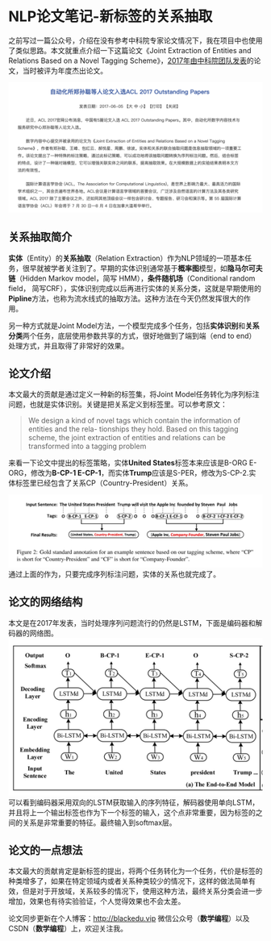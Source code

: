 # NLP论文笔记-新标签的关系抽取
之前写过一篇公众号，介绍在没有参考中科院专家论文情况下，我在项目中也使用了类似思路。本文就重点介绍一下这篇论文《Joint Extraction of Entities and Relations Based on a Novel Tagging Scheme》，[2017年由中科院团队发表](1  "Wang, S., Zhang, Y., Che, W., & Liu, T. (2018). Joint Extraction of Entities and Relations Based on a Novel Tagging Scheme. IJCAI International Joint Conference on Artificial Intelligence, 2018-July, 4461–4467. https://doi.org/10.24963/ijcai.2018/620")的论文，当时被评为年度杰出论文。

![zhengpapa](media/15918418682853/zhengpapar.png)

## 关系抽取简介
**实体**（Entity）的**关系抽取**（Relation Extraction）作为NLP领域的一项基本任务，很早就被学者关注到了。早期的实体识别通常基于**概率图**模型，如**隐马尔可夫链**（Hidden Markov model，简写 HMM），**条件随机场**（Conditional random field， 简写CRF），实体识别完成以后再进行实体的关系分类，这就是早期使用的**Pipline**方法，也称为流水线式的抽取方法。这种方法在今天仍然发挥很大的作用。

另一种方式就是Joint Model方法，一个模型完成多个任务，包括**实体识别**和**关系分类**两个任务，底层使用参数共享的方式，很好地做到了端到端（end to end）处理方式，并且取得了非常好的效果。

## 论文介绍
本文最大的贡献是通过定义一种新的标签集，将Joint Model任务转化为序列标注问题，也就是实体识别。关键是把关系定义到标签里。可以参考原文：

 > We design a kind of novel tags which contain the information of entities and the rela- tionships they hold. Based on this tagging scheme, the joint extraction of entities and relations can be transformed into a tagging problem

来看一下论文中提出的标签策略，实体**United States**标签本来应该是B-ORG E-ORG，修改为**B-CP-1 E-CP-1**，而实体**Trump**应该是S-PER，修改为S-CP-2.实体标签里已经包含了关系CP（Country-President）关系。
 
![-w1025](media/16062868437327/16062884099238.jpg)
通过上面的作为，只要完成序列标注问题，实体的关系也就完成了。

## 论文的网络结构
本文是在2017年发表，当时处理序列问题流行的仍然是LSTM，下面是编码器和解码器的网络图。
![-w565](media/16062868437327/16062889242203.jpg)
可以看到编码器采用双向的LSTM获取输入的序列特征，解码器使用单向LSTM，并且将上一个输出标签也作为下一个标签的输入，这个点非常重要，因为标签的之间的关系是非常重要的特征。最终输入到softmax层。

## 论文的一点想法
本文最大的贡献肯定是新标签的提出，将两个任务转化为一个任务，代价是标签的种类增多了，如果在特定领域内或者关系种类较少的情况下，这样的做法简单有效，但是对于开放域，关系较多的情况下，使用这种方法，最终关系分类会进一步增加，效果也有待实验验证，个人觉得效果也不会太差。


论文同步更新在个人博客：http://blackedu.vip
微信公众号（**数学编程**）以及CSDN（**数学编程**）上，欢迎关注我。
